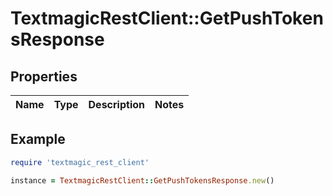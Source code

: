 # TextmagicRestClient::GetPushTokensResponse

## Properties

| Name | Type | Description | Notes |
| ---- | ---- | ----------- | ----- |

## Example

```ruby
require 'textmagic_rest_client'

instance = TextmagicRestClient::GetPushTokensResponse.new()
```

